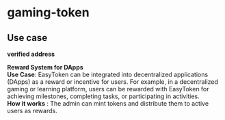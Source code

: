 # gaming-token

## Use case

**verified address**

**Reward System for DApps**  
**Use Case**: EasyToken can be integrated into decentralized applications (DApps) as a reward or incentive for users. For example, in a decentralized gaming or learning platform, users can be rewarded with EasyToken for achieving milestones, completing tasks, or participating in activities.  
**How it works** : The admin can mint tokens and distribute them to active users as rewards.
